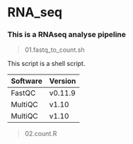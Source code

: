 # RNA_seq
### This is a RNAseq analyse pipeline
> 01.fastq_to_count.sh

This script is a shell script. 

| Software | Version |
| ------------- | ------------- |
| FastQC | v0.11.9 |
| MultiQC | v1.10 |
| MultiQC | v1.10 |

> 02.count.R
